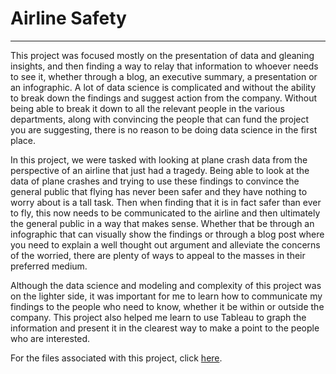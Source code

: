 # Airline Safety

---

This project was focused mostly on the presentation of data and gleaning insights, and then finding a way to relay that information to whoever needs to see it, whether through a blog, an executive summary, a presentation or an infographic. A lot of data science is complicated and without the ability to break down the findings and suggest action from the company. Without being able to break it down to all the relevant people in the various departments, along with convincing the people that can fund the project you are suggesting, there is no reason to be doing data science in the first place.


In this project, we were tasked with looking at plane crash data from the perspective of an airline that just had a tragedy. Being able to look at the data of plane crashes and trying to use these findings to convince the general public that flying has never been safer and they have nothing to worry about is a tall task. Then when finding that it is in fact safer than ever to fly, this now needs to be communicated to the airline and then ultimately the general public in a way that makes sense. Whether that be through an infographic that can visually show the findings or through a blog post where you need to explain a well thought out argument and alleviate the concerns of the worried, there are plenty of ways to appeal to the masses in their preferred medium. 
    
    
Although the data science and modeling and complexity of this project was on the lighter side, it was important for me to learn how to communicate my findings to the people who need to know, whether it be within or outside the company. This project also helped me learn to use Tableau to graph the information and present it in the clearest way to make a point to the people who are interested. 
    
    
For the files associated with this project, click <a href="https://github.com/CanOpenerInACan/DSC_Projects/tree/main/Airline%20Safety">here</a>.
